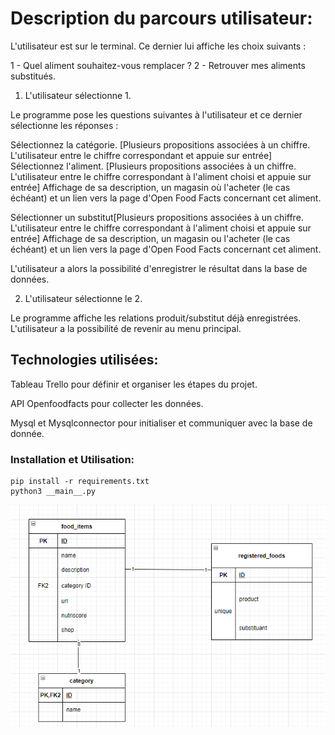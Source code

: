 # Description du parcours utilisateur:

L'utilisateur est sur le terminal. Ce dernier lui affiche les choix suivants :

1 - Quel aliment souhaitez-vous remplacer ?
2 - Retrouver mes aliments substitués.

1. L'utilisateur sélectionne 1.

Le programme pose les questions suivantes à l'utilisateur et ce dernier sélectionne les réponses :

Sélectionnez la catégorie. [Plusieurs propositions associées à un chiffre. L'utilisateur entre le chiffre correspondant et appuie sur entrée]
Sélectionnez l'aliment. [Plusieurs propositions associées à un chiffre. L'utilisateur entre le chiffre correspondant à l'aliment choisi et appuie sur entrée]
Affichage de sa description, un magasin où l'acheter (le cas échéant) et un lien vers la page d'Open Food Facts concernant cet aliment.

Sélectionner un substitut[Plusieurs propositions associées à un chiffre. L'utilisateur entre le chiffre correspondant à l'aliment choisi et appuie sur entrée]
Affichage de sa description, un magasin ou l'acheter (le cas échéant) et un lien vers la page d'Open Food Facts concernant cet aliment.

L'utilisateur a alors la possibilité d'enregistrer le résultat dans la base de données.


2. L'utilisateur sélectionne le 2.

 Le programme affiche les relations produit/substitut déjà enregistrées.
L'utilisateur a la possibilité de revenir au menu principal.



## Technologies utilisées:

Tableau Trello pour définir et organiser les étapes du projet.

API Openfoodfacts pour collecter les données.

Mysql et Mysqlconnector pour initialiser et communiquer avec la base de donnée.




### Installation et Utilisation:

```
pip install -r requirements.txt
python3 __main__.py

```

![Alt text](https://github.com/robindauteuil/projet5/blob/master/image_design_bdd.png)